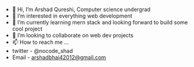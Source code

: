 - 👋 Hi, I’m Arshad Qureshi, Computer science undergrad
- 👀 I’m interested in everything web development 
- 🌱 I’m currently learning mern stack and looking forward to build some cool project  
- 💞️ I’m looking to collaborate on web dev projects 
- 📫 How to reach me ...
- twitter - @nocode_shad
- Email - arshadbhai42012@gmail.com

<!---
shadhere/shadhere is a ✨ special ✨ repository because its `README.md` (this file) appears on your GitHub profile.
You can click the Preview link to take a look at your changes.
--->
